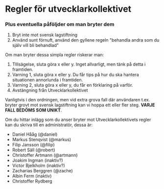 # Regler för utvecklarkollektivet
### Plus eventuella påföljder om man bryter dem

1. Bryt inte mot svensk lagstiftning
2. Använd sunt förnuft, använd den gyllene regeln "behandla andra som du själv vill bli behandlad"

Om man bryter dessa simpla regler riskerar man:

1. TIllsägelse, sluta göra x eller y. Inget allvarligt, men tänk på detta i framtiden.
2. Varning 1, sluta göra x eller y. Du får tips på hur du ska hantera situationen annorlunda i framtiden.
3. Varning 2, sluta göra x eller y, du får en förklaring på varför.
4. Avstängning från Utvecklarkollektivet

Vanligtvis i den ordningen, men vid extra grova fall där användaren t.ex. bryter grovt mot svensk lagstiftning kan vi hoppa ett eller fler steg. **VARJE FALL BEDÖMS SOM UNIKT**.

Om du hittar inlägg som du anser bryter mot Utvecklarkollektivets regler kan du skriva till en administratör, dessa är:

- Daniel Hååg (@daniel)
- Markus Stenqvist (@markus)
- Filip Jansson (@filip)
- Robert Säll (@robert)
- Christoffer Artmann (@artmann)
- Joakim Ingman (inaktiv?) 
- Victor Bjelkholm (inaktiv?)
- Zacharias Berggren (@zache)
- Albin Ferm (inaktiv)
- Christoffer Rydberg
